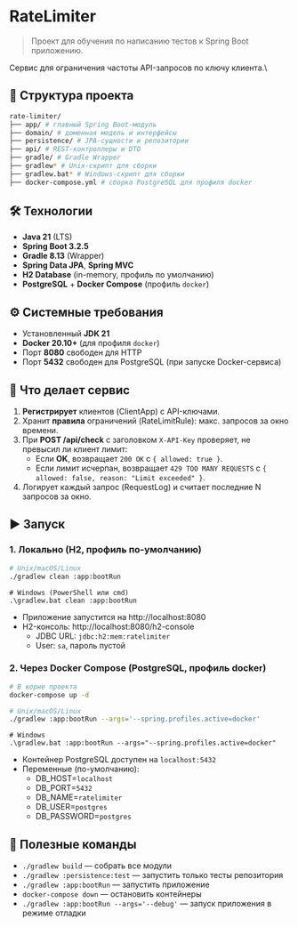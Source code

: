 # RateLimiter

> Проект для обучения по написанию тестов к Spring Boot
приложению.

Сервис для ограничения частоты API-запросов по ключу клиента.\

## 📂 Структура проекта

```bash
rate-limiter/
├── app/ # главный Spring Boot-модуль
├── domain/ # доменная модель и интерфейсы
├── persistence/ # JPA-сущности и репозитории
├── api/ # REST-контроллеры и DTO
├── gradle/ # Gradle Wrapper
├── gradlew* # Unix-скрипт для сборки
├── gradlew.bat* # Windows-скрипт для сборки
├── docker-compose.yml # сборка PostgreSQL для профиля docker
```

## 🛠 Технологии

- **Java 21** (LTS)
- **Spring Boot 3.2.5**
- **Gradle 8.13** (Wrapper)
- **Spring Data JPA**, **Spring MVC**
- **H2 Database** (in-memory, профиль по умолчанию)
- **PostgreSQL** + **Docker Compose** (профиль `docker`)

## ⚙️ Системные требования

- Установленный **JDK 21**
- **Docker 20.10+** (для профиля `docker`)
- Порт **8080** свободен для HTTP
- Порт **5432** свободен для PostgreSQL (при запуске Docker-сервиса)

## 🚀 Что делает сервис

1. **Регистрирует** клиентов (ClientApp) с API-ключами.
2. Хранит **правила** ограничений (RateLimitRule): макс. запросов за окно времени.
3. При **POST /api/check** с заголовком `X-API-Key` проверяет, не превысил ли клиент лимит:
    - Если **OK**, возвращает `200 OK` с `{ allowed: true }`.
    - Если лимит исчерпан, возвращает `429 TOO MANY REQUESTS` с `{ allowed: false, reason: "Limit exceeded" }`.
4. Логирует каждый запрос (RequestLog) и считает последние N запросов за окно.

## ▶️ Запуск

### 1. Локально (H2, профиль по-умолчанию)

```bash
# Unix/macOS/Linux
./gradlew clean :app:bootRun
```

```shell
# Windows (PowerShell или cmd)
.\gradlew.bat clean :app:bootRun
```

* Приложение запустится на http://localhost:8080
* H2-консоль: http://localhost:8080/h2-console
  * JDBC URL: `jdbc:h2:mem:ratelimiter` 
  * User: `sa`, пароль пустой

### 2. Через Docker Compose (PostgreSQL, профиль docker)

```bash
# В корне проекта
docker-compose up -d
```

```bash
# Unix/macOS/Linux
./gradlew :app:bootRun --args='--spring.profiles.active=docker'
```

```shell
# Windows
.\gradlew.bat :app:bootRun --args="--spring.profiles.active=docker"
```

* Контейнер PostgreSQL доступен на `localhost:5432`
* Переменные (по-умолчанию):
  * DB_HOST=`localhost`
  * DB_PORT=`5432`
  * DB_NAME=`ratelimiter`
  * DB_USER=`postgres`
  * DB_PASSWORD=`postgres`

## 🔗 Полезные команды

* `./gradlew build` — собрать все модули
* `./gradlew :persistence:test` — запустить только тесты репозитория
* `./gradlew :app:bootRun` — запустить приложение
* `docker-compose down` — остановить контейнеры
* `./gradlew :app:bootRun --args='--debug'` — запуск приложения в режиме отладки


